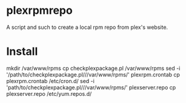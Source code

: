 # plexrpmrepo
A script and such to create a local rpm repo from plex's website.

# Install
  mkdir /var/www/rpms
  cp checkplexpackage.pl /var/www/rpms
  sed -i '\/path\/to\/checkplexpackage.pl\//\/var\/www\/rpms\/' plexrpm.crontab
  cp plexrpm.crontab /etc/cron.d/
  sed -i 'path\/to\/checkplexpackage.pl\//\/var\/www\/rpms\/' plexserver.repo
  cp plexserver.repo /etc/yum.repos.d/
